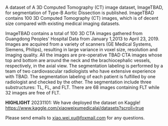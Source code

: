A dataset of A 3D Computed Tomography (CT) image dataset, ImageTBAD, for segmentation of Type-B Aortic Dissection is published.
ImageTBAD contains 100 3D Computed Tomography (CT) images, which is of decent size compared with existing medical imaging datasets.

ImageTBAD contains a total of 100 3D CTA images gathered from Guangdong Peoples' Hospital Data from January 1,2013 to April 23, 2019. Images are acquired from a variety of scanners (GE Medical Systems, Siemens, Philips), resulting in large variance in voxel size, resolution and imaging quality. All the images are pre-operative TBAD CTA images whose top and bottom are around the neck and the brachiocephalic vessels, respectively, in the axial view. The segmentation labeling is performed by a team of two cardiovascular radiologists who have extensive experience with TBAD. The segmentation labeling of each patient is fulfilled by one radiologist and checked by the other. The segmentation include three substructures: TL, FL, and FLT. There are 68 images containing FLT while 32 images are free of FLT.

**HIGHLIGHT** 20231101: We have deployed the dataset on Kaggle! https://www.kaggle.com/xiaoweixumedicalai/datasets?scroll=true

Please send emails to xiao.wei.xu@foxmail.com for any questions.
